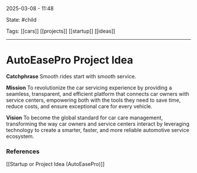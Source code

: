 2025-03-08 - 11:48

State: #child

Tags: [[cars]] [[projects]] [[startup]] [[ideas]]
_____
# AutoEasePro Project Idea

**Catchphrase**
	Smooth rides start with smooth service.

**Mission**
	To revolutionize the car servicing experience by providing a seamless, transparent, and efficient platform that connects car owners with service centers, empowering both with the tools they need to save time, reduce costs, and ensure exceptional care for every vehicle.

**Vision**
	To become the global standard for car care management, transforming the way car owners and service centers interact by leveraging technology to create a smarter, faster, and more reliable automotive service ecosystem.


### References

[[Startup or Project Idea (AutoEasePro)]]
